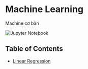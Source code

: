 # Machine Learning

Machine cơ bản

![Jupyter Notebook](https://img.shields.io/badge/jupyter-%23FA0F00.svg?style=for-the-badge&logo=jupyter&logoColor=white)

## Table of Contents

- [Linear Regression](linear_regression.ipynb)
